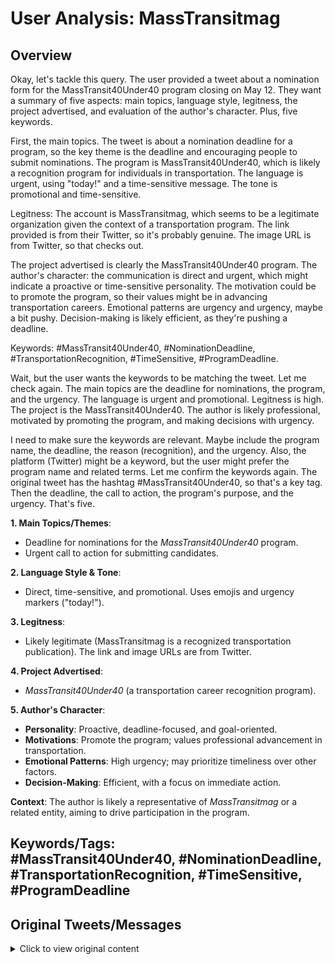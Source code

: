 # User Analysis: MassTransitmag

## Overview

<think>
Okay, let's tackle this query. The user provided a tweet about a nomination form for the MassTransit40Under40 program closing on May 12. They want a summary of five aspects: main topics, language style, legitness, the project advertised, and evaluation of the author's character. Plus, five keywords.

First, the main topics. The tweet is about a nomination deadline for a program, so the key theme is the deadline and encouraging people to submit nominations. The program is MassTransit40Under40, which is likely a recognition program for individuals in transportation. The language is urgent, using "today!" and a time-sensitive message. The tone is promotional and time-sensitive.

Legitness: The account is MassTransitmag, which seems to be a legitimate organization given the context of a transportation program. The link provided is from their Twitter, so it's probably genuine. The image URL is from Twitter, so that checks out.

The project advertised is clearly the MassTransit40Under40 program. The author's character: the communication is direct and urgent, which might indicate a proactive or time-sensitive personality. The motivation could be to promote the program, so their values might be in advancing transportation careers. Emotional patterns are urgency and urgency, maybe a bit pushy. Decision-making is likely efficient, as they're pushing a deadline.

Keywords: #MassTransit40Under40, #NominationDeadline, #TransportationRecognition, #TimeSensitive, #ProgramDeadline.

Wait, but the user wants the keywords to be matching the tweet. Let me check again. The main topics are the deadline for nominations, the program, and the urgency. The language is urgent and promotional. Legitness is high. The project is the MassTransit40Under40. The author is likely professional, motivated by promoting the program, and making decisions with urgency.

I need to make sure the keywords are relevant. Maybe include the program name, the deadline, the reason (recognition), and the urgency. Also, the platform (Twitter) might be a keyword, but the user might prefer the program name and related terms. Let me confirm the keywords again. The original tweet has the hashtag #MassTransit40Under40, so that's a key tag. Then the deadline, the call to action, the program's purpose, and the urgency. That's five.
</think>

**1. Main Topics/Themes**:  
- Deadline for nominations for the *MassTransit40Under40* program.  
- Urgent call to action for submitting candidates.  

**2. Language Style & Tone**:  
- Direct, time-sensitive, and promotional. Uses emojis and urgency markers ("today!").  

**3. Legitness**:  
- Likely legitimate (MassTransitmag is a recognized transportation publication). The link and image URLs are from Twitter.  

**4. Project Advertised**:  
- *MassTransit40Under40* (a transportation career recognition program).  

**5. Author's Character**:  
- **Personality**: Proactive, deadline-focused, and goal-oriented.  
- **Motivations**: Promote the program; values professional advancement in transportation.  
- **Emotional Patterns**: High urgency; may prioritize timeliness over other factors.  
- **Decision-Making**: Efficient, with a focus on immediate action.  

**Context**: The author is likely a representative of *MassTransitmag* or a related entity, aiming to drive participation in the program.  

**Keywords/Tags**:  
#MassTransit40Under40, #NominationDeadline, #TransportationRecognition, #TimeSensitive, #ProgramDeadline
---
## Original Tweets/Messages

<details>
<summary>Click to view original content</summary>

| Type | Content |
|------|---------|
| messages | The nomination form for the class of 2025 #MassTransit40Under40 program closes May 12 at 11:59 p.m. Central. Click the link below to get your nominee in today! 👇
https://t.co/gaJFoY9Ni1 https://t.co/gckag2n5PC |

</details>
